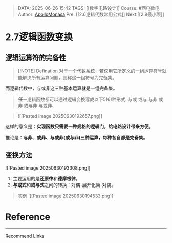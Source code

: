 > DATA: 2025-06-26 15:42
> TAGS: [[数字电路设计]]
> Course: #西电数电 
> Author: [ApolloMonasa](https://github.com/ApolloMonasa)
> Pre: [[2.6逻辑代数常用公式]]
> Next:[[2.8最小项]]


# 2.7逻辑函数变换
## 逻辑运算符的完备性

> [!NOTE] Defination
> 对于一个代数系统，若仅用它所定义的一组运算符号就能解决所有运算问题，则称这一组符号为完备集。
> 
而逻辑代数中，与或非这三种基本运算就是一组完备集。
>
>**任一**逻辑函数都可以通过逻辑变换写成以下5(6)种形式:
>与或  或与  与非  或非  或与非  与或非、

>![[Pasted image 20250630192657.png]]

这样的意义是：**实现函数只需要一种规格的逻辑门，给电路设计带来方便。**

推论是：**与非、或非、与或非(或与非)三种运算，每种各自都是完备集。**

## 变换方法
![[Pasted image 20250630193308.png]]
1. 主要运用的是**还原律**和**德摩根律**。
2. **与或式**和**或与式**之间的转换：对偶-展开化简-对偶。

>实例
> ![[Pasted image 20250630194533.png]]





# Reference


---
Recommend Links
